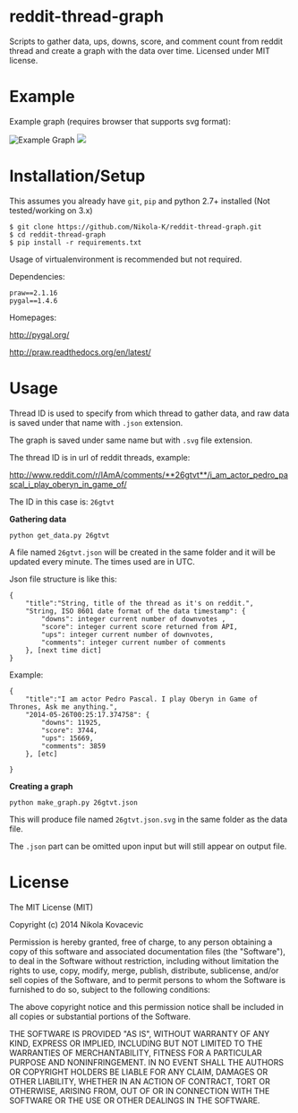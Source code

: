 reddit-thread-graph
===================

Scripts to gather data, ups, downs, score, and comment count from reddit thread and create a graph with the data over time. Licensed under MIT license.

Example
=======

Example graph (requires browser that supports svg format):

![Example Graph](https://rawgit.com/Nikola-K/reddit-thread-graph/master/example_graph.svg)
<img src="https://rawgit.com/Nikola-K/reddit-thread-graph/master/example_graph.svg">

Installation/Setup
==================

This assumes you already have `git`, `pip` and python 2.7+ installed (Not tested/working on 3.x)

    $ git clone https://github.com/Nikola-K/reddit-thread-graph.git
    $ cd reddit-thread-graph
    $ pip install -r requirements.txt

Usage of virtualenvironment is recommended but not required.

Dependencies:

    praw==2.1.16
    pygal==1.4.6


Homepages:

http://pygal.org/

http://praw.readthedocs.org/en/latest/

Usage
=====

Thread ID is used to specify from which thread to gather data, and raw data is saved under that name with `.json` extension.

The graph is saved under same name but with `.svg` file extension.

The thread ID is in url of reddit threads, example:

http://www.reddit.com/r/IAmA/comments/**26gtvt**/i_am_actor_pedro_pascal_i_play_oberyn_in_game_of/

The ID in this case is: `26gtvt`

**Gathering data**

    python get_data.py 26gtvt

A file named `26gtvt.json` will be created in the same folder and it will be updated every minute. The times used are in UTC.

Json file structure is like this:

    {
        "title":"String, title of the thread as it's on reddit.",
        "String, ISO 8601 date format of the data timestamp": {
            "downs": integer current number of downvotes ,
            "score": integer current score returned from API,
            "ups": integer current number of downvotes,
            "comments": integer current number of comments
        }, [next time dict]
    }


Example:

    {
        "title":"I am actor Pedro Pascal. I play Oberyn in Game of Thrones, Ask me anything.",
        "2014-05-26T00:25:17.374758": {
            "downs": 11925,
            "score": 3744,
            "ups": 15669,
            "comments": 3859
        }, [etc]

    }

**Creating a graph**

    python make_graph.py 26gtvt.json

This will produce file named `26gtvt.json.svg` in the same folder as the data file.

The `.json` part can be omitted upon input but will still appear on output file.

License
=======

The MIT License (MIT)

Copyright (c) 2014 Nikola Kovacevic

Permission is hereby granted, free of charge, to any person obtaining a copy
of this software and associated documentation files (the "Software"), to deal
in the Software without restriction, including without limitation the rights
to use, copy, modify, merge, publish, distribute, sublicense, and/or sell
copies of the Software, and to permit persons to whom the Software is
furnished to do so, subject to the following conditions:

The above copyright notice and this permission notice shall be included in all
copies or substantial portions of the Software.

THE SOFTWARE IS PROVIDED "AS IS", WITHOUT WARRANTY OF ANY KIND, EXPRESS OR
IMPLIED, INCLUDING BUT NOT LIMITED TO THE WARRANTIES OF MERCHANTABILITY,
FITNESS FOR A PARTICULAR PURPOSE AND NONINFRINGEMENT. IN NO EVENT SHALL THE
AUTHORS OR COPYRIGHT HOLDERS BE LIABLE FOR ANY CLAIM, DAMAGES OR OTHER
LIABILITY, WHETHER IN AN ACTION OF CONTRACT, TORT OR OTHERWISE, ARISING FROM,
OUT OF OR IN CONNECTION WITH THE SOFTWARE OR THE USE OR OTHER DEALINGS IN THE
SOFTWARE.